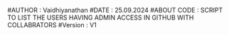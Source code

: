 #AUTHOR      : Vaidhiyanathan
#DATE        : 25.09.2024
#ABOUT CODE  : SCRIPT TO LIST THE USERS HAVING ADMIN ACCESS IN GITHUB WITH COLLABRATORS
#Version     : V1
